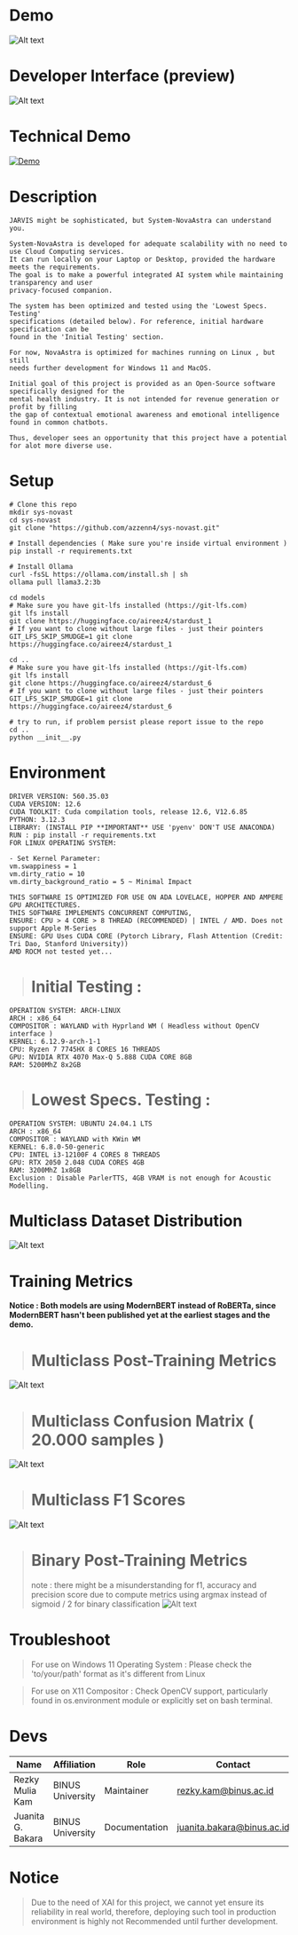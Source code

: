 
# Demo
![Alt text](examples/demo_1.gif)

# Developer Interface (preview)
![Alt text](examples/quickview.png)

# Technical Demo
[![Demo](https://img.youtube.com/vi/W3nKr_7zWZs/hqdefault.jpg)](https://www.youtube.com/watch?v=W3nKr_7zWZs)


# Description

    JARVIS might be sophisticated, but System-NovaAstra can understand you.

    System-NovaAstra is developed for adequate scalability with no need to use Cloud Computing services. 
    It can run locally on your Laptop or Desktop, provided the hardware meets the requirements.
    The goal is to make a powerful integrated AI system while maintaining transparency and user
    privacy-focused companion.
    
    The system has been optimized and tested using the 'Lowest Specs. Testing'
    specifications (detailed below). For reference, initial hardware specification can be
    found in the 'Initial Testing' section.

    For now, NovaAstra is optimized for machines running on Linux , but still
    needs further development for Windows 11 and MacOS.

    Initial goal of this project is provided as an Open-Source software specifically designed for the
    mental health industry. It is not intended for revenue generation or profit by filling
    the gap of contextual emotional awareness and emotional intelligence found in common chatbots.
    
    Thus, developer sees an opportunity that this project have a potential for alot more diverse use.

# Setup
    # Clone this repo
    mkdir sys-novast
    cd sys-novast
    git clone "https://github.com/azzenn4/sys-novast.git"

    # Install dependencies ( Make sure you're inside virtual environment )
    pip install -r requirements.txt

    # Install Ollama 
    curl -fsSL https://ollama.com/install.sh | sh
    ollama pull llama3.2:3b

    cd models
    # Make sure you have git-lfs installed (https://git-lfs.com)
    git lfs install
    git clone https://huggingface.co/aireez4/stardust_1
    # If you want to clone without large files - just their pointers
    GIT_LFS_SKIP_SMUDGE=1 git clone https://huggingface.co/aireez4/stardust_1

    cd ..
    # Make sure you have git-lfs installed (https://git-lfs.com)
    git lfs install
    git clone https://huggingface.co/aireez4/stardust_6
    # If you want to clone without large files - just their pointers
    GIT_LFS_SKIP_SMUDGE=1 git clone https://huggingface.co/aireez4/stardust_6

    # try to run, if problem persist please report issue to the repo
    cd ..
    python __init__.py
    

# Environment
    DRIVER VERSION: 560.35.03
    CUDA VERSION: 12.6
    CUDA TOOLKIT: Cuda compilation tools, release 12.6, V12.6.85
    PYTHON: 3.12.3
    LIBRARY: (INSTALL PIP **IMPORTANT** USE 'pyenv' DON'T USE ANACONDA)
    RUN : pip install -r requirements.txt
    FOR LINUX OPERATING SYSTEM:

    - Set Kernel Parameter:
    vm.swappiness = 1
    vm.dirty_ratio = 10
    vm.dirty_background_ratio = 5 ~ Minimal Impact

    THIS SOFTWARE IS OPTIMIZED FOR USE ON ADA LOVELACE, HOPPER AND AMPERE GPU ARCHITECTURES.
    THIS SOFTWARE IMPLEMENTS CONCURRENT COMPUTING,
    ENSURE: CPU > 4 CORE > 8 THREAD (RECOMMENDED) | INTEL / AMD. Does not support Apple M-Series
    ENSURE: GPU Uses CUDA CORE (Pytorch Library, Flash Attention (Credit: Tri Dao, Stanford University))
    AMD ROCM not tested yet...

>   # Initial Testing :
    OPERATION SYSTEM: ARCH-LINUX 
    ARCH : x86_64
    COMPOSITOR : WAYLAND with Hyprland WM ( Headless without OpenCV interface )
    KERNEL: 6.12.9-arch-1-1
    CPU: Ryzen 7 7745HX 8 CORES 16 THREADS
    GPU: NVIDIA RTX 4070 Max-Q 5.888 CUDA CORE 8GB
    RAM: 5200MhZ 8x2GB

>   # Lowest Specs. Testing :
    OPERATION SYSTEM: UBUNTU 24.04.1 LTS 
    ARCH : x86_64 
    COMPOSITOR : WAYLAND with KWin WM
    KERNEL: 6.8.0-50-generic
    CPU: INTEL i3-12100F 4 CORES 8 THREADS
    GPU: RTX 2050 2.048 CUDA CORES 4GB
    RAM: 3200MhZ 1x8GB
    Exclusion : Disable ParlerTTS, 4GB VRAM is not enough for Acoustic Modelling.

# Multiclass Dataset Distribution
![Alt text](metrics/distribution_6.png)

# Training Metrics
**Notice : Both models are using ModernBERT instead of RoBERTa, since ModernBERT hasn't been published yet at the earliest stages and the demo.**

>   # Multiclass Post-Training Metrics
![Alt text](metrics/_multiclass_metrics.png)
>   # Multiclass Confusion Matrix ( 20.000 samples )
![Alt text](metrics/multiclass_cm.png)
>   # Multiclass F1 Scores
![Alt text](metrics/multiclass_f1's.png)
>   # Binary Post-Training Metrics
> note : there might be a misunderstanding for f1, accuracy and precision score due to compute metrics using argmax instead of sigmoid / 2 for binary classification
![Alt text](metrics/metrics_binary.png)

# Troubleshoot
> For use on Windows 11 Operating System :
> Please check the 'to/your/path' format as it's different from Linux

> For use on X11 Compositor :
> Check OpenCV support, particularly found in os.environment module or
> explicitly set on bash terminal.


# Devs
| Name                  | Affiliation       | Role             | Contact                   |
|-----------------------|-------------------|------------------|---------------------------|
| Rezky Mulia Kam       | BINUS University  | Maintainer       | rezky.kam@binus.ac.id     |
| Juanita G. Bakara     | BINUS University  | Documentation    | juanita.bakara@binus.ac.id|

# Notice
> Due to the need of XAI for this project, we cannot yet ensure its reliability in real world,
> therefore, deploying such tool in production environment is highly not Recommended until further development.
